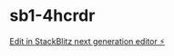 # sb1-4hcrdr

[Edit in StackBlitz next generation editor ⚡️](https://stackblitz.com/~/github.com/yashpasad2k/sb1-4hcrdr)